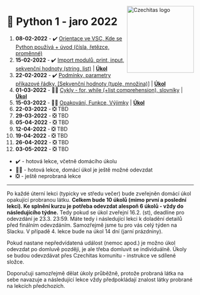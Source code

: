 <a href="https://www.czechitas.cz/"><img align="right" src="https://cdn.myshoptet.com/usr/www.shop-czechitas.cz/user/logos/logo.png" alt="Czechitas logo" width="180"/></a>

# 🐍 Python 1 - jaro 2022

1.  **08-02-2022** - ✔️ [Orientace ve VSC, Kde se Python používá + úvod (čísla, řetězce, proměnné)](lesson_1)
2.  **15-02-2022** - ✔️ [Import modulů, print, input, sekvenční hodnoty (string, list)](lesson_2) | [**Úkol**](lesson_2/homework/)
3.  **22-02-2022** - ✔️ [Podmínky, parametry příkazové řádky, [Sekvenční hodnoty (tuple, množina)]](lesson_3) | [**Úkol**](lesson_3/homework/)
4.  **01-03-2022** - 👷‍♀️ [Cykly - for, while (+list comprehension), slovníky](lesson_4) | [**Úkol**](lesson_4/homework/)
5.  **15-03-2022** - 👷‍♀️ [Opakování, Funkce, Výjimky](lesson_5) | [**Úkol**](lesson_5/homework/)
6.  **22-03-2022** - ❎ TBD
7.  **29-03-2022** - ❎ TBD
8.  **05-04-2022** - ❎ TBD
9.  **12-04-2022** - ❎ TBD
10. **19-04-2022** - ❎ TBD
11. **26-04-2022** - ❎ TBD
12. **03-05-2022** - ❎ TBD

- ✔️ - hotová lekce, včetně domácího úkolu
- 👷‍♀️ - hotová lekce, domácí úkol je ještě možné odevzdat
- ❎ - ještě neprobraná lekce
---

Po každé úterní lekci (typicky ve středu večer) bude zveřejněn domácí úkol opakující probranou látku. **Celkem bude 10 úkolů (mimo první a poslední lekci). Ke splnění kurzu je potřeba odevzdat alespoň 6 úkolů - vždy do následujícího týdne.** Tedy pokud se úkol zveřejní 16.2. (st), deadline pro odevzdání je 23.3. 23:59. Máte tedy i následující lekci k doladění detailů před finálním odevzdáním. Samozřejmě jsme tu pro vás celý týden na Slacku. V případě 4. lekce bude na úkol 14 dní (jarní prázdniny).

Pokud nastane nepředvídatená událost (nemoc apod.) je možno úkol odevzdat po domluvě později, je ale třeba domluvit se individuálně. Úkoly se budou odevzdávat přes Czechitas komunitu - instrukce ve sdílené složce.

Doporučuji samozřejmě dělat úkoly průběžně, protože probraná látka na sebe navazuje a následující lekce vždy předpokládají znalost látky probrané na lekcích předchozích.
